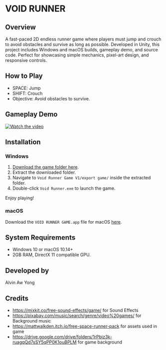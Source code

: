 # VOID RUNNER

## Overview
A fast-paced 2D endless runner game where players must jump and crouch to avoid obstacles and survive as long as possible. Developed in Unity, this project includes Windows and macOS builds, gameplay demo, and source code. Perfect for showcasing simple mechanics, pixel-art design, and responsive controls.

## How to Play
- SPACE: Jump
- SHIFT: Crouch
- Objective: Avoid obstacles to survive.

## **Gameplay Demo**
[![Watch the video](https://img.youtube.com/vi/LkDLy3piQP8/maxresdefault.jpg)](https://youtu.be/LkDLy3piQP8)

## Installation

### Windows
1. [Download the game folder here](https://www.dropbox.com/scl/fo/0x890d73jd9v5dogoi97s/AOwyZO8mnc4LkMa4e4-tiXs?rlkey=swmledrcd8mnn5qtkkz8n35pj&st=el1efkiy&dl=0).
2. Extract the downloaded folder.
3. Navigate to `Void Runner Game V1/export game/` inside the extracted folder.
4. Double-click `Void Runner.exe` to launch the game.

Enjoy playing!

### macOS
Download the `VOID RUNNER GAME.app` file for macOS [here](https://www.dropbox.com/scl/fo/hwf7q86wenw0r7uer1sk8/AFT-d8danw59ZI7_IzI7I7Q?rlkey=r3rhb1rb7rrhym742ts4s75zv&st=khbfq4gz&dl=0).


## System Requirements
- Windows 10 or macOS 10.14+
- 2GB RAM, DirectX 11 compatible GPU.

## Developed by
Alvin Aw Yong

## Credits
- https://mixkit.co/free-sound-effects/game/ for Sound Effects
- https://pixabay.com/music/search/genre/video%20games/ for Background music
- https://mattwalkden.itch.io/free-space-runner-pack for assets used in game
- https://drive.google.com/drive/folders/1rPbjz3k-ruagqQd7sSY5qPP0K1ouBPLM for game background
